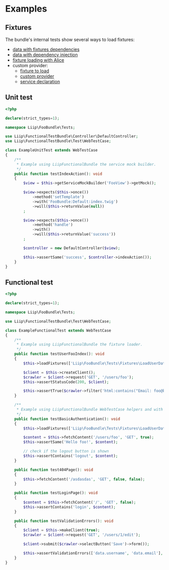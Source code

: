Examples
========

Fixtures
--------

The bundle's internal tests show several ways to load fixtures:

- [data with fixtures dependencies](../tests/App/DataFixtures/ORM/LoadDependentUserData.php)
- [data with dependency injection](../tests/App/DataFixtures/ORM/LoadUserWithServiceData.php)
- [fixture loading with Alice](../tests/App/DataFixtures/ORM/user.yml)
- custom provider:
  - [fixture to load](../tests/App/DataFixtures/ORM/user_with_custom_provider.yml)
  - [custom provider](../tests/AppConfig/DataFixtures/Faker/Provider/FooProvider.php)
  - [service declaration](../tests/AppConfig/config.yml)

Unit test
---------

```php
<?php

declare(strict_types=1);

namespace Liip\FooBundle\Tests;

use Liip\FunctionalTestBundle\Controller\DefaultController;
use Liip\FunctionalTestBundle\Test\WebTestCase;

class ExampleUnitTest extends WebTestCase
{
    /**
     * Example using LiipFunctionalBundle the service mock builder.
     */
    public function testIndexAction(): void
    {
        $view = $this->getServiceMockBuilder('FooView')->getMock();

        $view->expects($this->once())
            ->method('setTemplate')
            ->with('FooBundle:Default:index.twig')
            ->will($this->returnValue(null))
        ;

        $view->expects($this->once())
            ->method('handle')
            ->with()
            ->will($this->returnValue('success'))
        ;

        $controller = new DefaultController($view);

        $this->assertSame('success', $controller->indexAction());
    }
}
```

Functional test
---------------

```php
<?php

declare(strict_types=1);

namespace Liip\FooBundle\Tests;

use Liip\FunctionalTestBundle\Test\WebTestCase;

class ExampleFunctionalTest extends WebTestCase
{
    /**
     * Example using LiipFunctionalBundle the fixture loader.
     */
    public function testUserFooIndex(): void
    {
        $this->loadFixtures(['Liip\FooBundle\Tests\Fixtures\LoadUserData']);

        $client = $this->createClient();
        $crawler = $client->request('GET', '/users/foo');
        $this->assertStatusCode(200, $client);

        $this->assertTrue($crawler->filter('html:contains("Email: foo@bar.com")')->count() > 0);
    }

    /**
     * Example using LiipFunctionalBundle WebTestCase helpers and with authentication.
     */
    public function testBasicAuthentication(): void
    {
        $this->loadFixtures(['Liip\FooBundle\Tests\Fixtures\LoadUserData']);

        $content = $this->fetchContent('/users/foo', 'GET', true);
        $this->assertSame('Hello foo!', $content);

        // check if the logout button is shown
        $this->assertContains('logout', $content);
    }

    public function test404Page(): void
    {
        $this->fetchContent('/asdasdas', 'GET', false, false);
    }

    public function testLoginPage(): void
    {
        $content = $this->fetchContent('/', 'GET', false);
        $this->assertContains('login', $content);
    }

    public function testValidationErrors(): void
    {
        $client = $this->makeClient(true);
        $crawler = $client->request('GET', '/users/1/edit');

        $client->submit($crawler->selectButton('Save')->form());

        $this->assertValidationErrors(['data.username', 'data.email'], $client->getContainer());
    }
}
```
